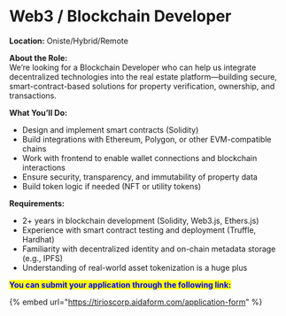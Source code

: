 # Web3 / Blockchain Developer

**Location:** Oniste/Hybrid/Remote

**About the Role:**\
We’re looking for a Blockchain Developer who can help us integrate decentralized technologies into the real estate platform—building secure, smart-contract-based solutions for property verification, ownership, and transactions.

**What You’ll Do:**

* Design and implement smart contracts (Solidity)
* Build integrations with Ethereum, Polygon, or other EVM-compatible chains
* Work with frontend to enable wallet connections and blockchain interactions
* Ensure security, transparency, and immutability of property data
* Build token logic if needed (NFT or utility tokens)

**Requirements:**

* 2+ years in blockchain development (Solidity, Web3.js, Ethers.js)
* Experience with smart contract testing and deployment (Truffle, Hardhat)
* Familiarity with decentralized identity and on-chain metadata storage (e.g., IPFS)
* Understanding of real-world asset tokenization is a huge plus



<mark style="color:blue;">**You can submit your application through the following link:**</mark>

{% embed url="https://tirioscorp.aidaform.com/application-form" %}
